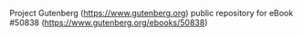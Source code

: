 Project Gutenberg (https://www.gutenberg.org) public repository for
eBook #50838 (https://www.gutenberg.org/ebooks/50838)
